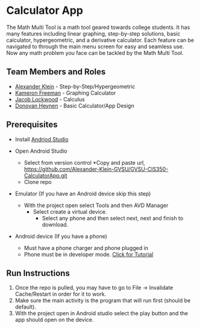 # Calculator App

The Math Multi Tool is a math tool geared towards college students. It has many features including linear graphing, step-by-step solutions, basic calculator, hypergeometric, and a derivative calculator. Each feature can be navigated to through the main menu screen for easy and seamless use. Now any math problem you face can be tackled by the Math Multi Tool. 

## Team Members and Roles

* [Alexander Klein](https://github.com/Alexander-Klein-GVSU/CIS350-HW2-Klein) - Step-by-Step/Hypergeometric
* [Kameron Freeman](https://github.com/Freeman6523/CIS350-HW2-Freeman) - Graphing Calculator
* [Jacob Lockwood](https://github.com/Lockwood0309/CIS350-HW2-Lockwood) - Calculus
* [Donovan Heynen](https://github.com/heynend/CIS350-HW2-Heynen) - Basic Calculator/App Design

## Prerequisites
* Install [Andriod Studio](https://developer.android.com/studio)
* Open Android Studio
	* Select from version control
		*Copy and paste url, https://github.com/Alexander-Klein-GVSU/GVSU-CIS350-CalculatorApp.git
	* Clone repo

* Emulator (If you have an Android device skip this step)
	* With the project open select Tools and then AVD Manager
		* Select create a virtual device.
			* Select any phone and then select next, next and finish to download.

* Android device (If you have a phone)
	* Must have a phone charger and phone plugged in
	* Phone must be in developer mode. [Click for Tutorial](https://www.samsung.com/uk/support/mobile-devices/how-do-i-turn-on-the-developer-options-menu-on-my-samsung-galaxy-device/)
## Run Instructions

1. Once the repo is pulled, you may have to go to File -> Invalidate Cache/Restart in order for it to work.
2. Make sure the main activity is the program that will run first (should be default).
3. With the project open in Android studio select the play button and the app should open on the device. 
